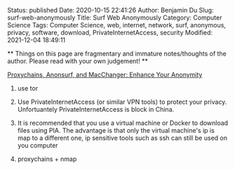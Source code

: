 Status: published
Date: 2020-10-15 22:41:26
Author: Benjamin Du
Slug: surf-web-anonymously
Title: Surf Web Anonymously
Category: Computer Science
Tags: Computer Science, web, internet, network, surf, anonymous, privacy, software, download, PrivateInternetAccess, security
Modified: 2021-12-04 18:49:11

**
Things on this page are fragmentary and immature notes/thoughts of the author.
Please read with your own judgement!
**

[Proxychains, Anonsurf, and MacChanger: Enhance Your Anonymity](https://dzone.com/articles/proxychains-anonsurf-and-macchanger-enhance-your-a)

1. use tor

1. Use PrivateInternetAccess (or similar VPN tools) to protect your privacy.
    Unfortuantely PrivateInternetAccess is block in China.

2. It is recommended that you use a virtual machine or Docker to download files using PIA.
    The advantage is that only the virtual machine's ip is map to a different one,
    ip sensitive tools such as ssh can still be used on you computer

3. proxychains + nmap
